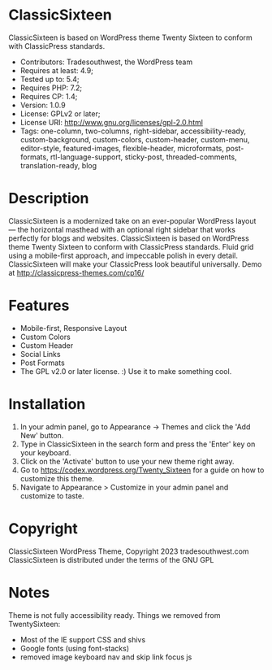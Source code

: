# ClassicSixteen
ClassicSixteen is based on WordPress theme Twenty Sixteen to conform with ClassicPress standards.

- Contributors: Tradesouthwest, the WordPress team
- Requires at least: 4.9;
- Tested up to:  5.4;
- Requires PHP:  7.2;
- Requires CP:   1.4;
- Version:       1.0.9
- License:       GPLv2 or later;
- License URI: http://www.gnu.org/licenses/gpl-2.0.html
- Tags: one-column, two-columns, right-sidebar, accessibility-ready, custom-background, custom-colors, custom-header, custom-menu, editor-style, featured-images, flexible-header, microformats, post-formats, rtl-language-support, sticky-post, threaded-comments, translation-ready, blog

# Description 
ClassicSixteen is a modernized take on an ever-popular WordPress layout — the horizontal masthead with an optional right sidebar that works perfectly for blogs and websites. ClassicSixteen is based on WordPress theme Twenty Sixteen to conform with ClassicPress standards. Fluid grid using a mobile-first approach, and impeccable polish in every detail. ClassicSixteen will make your ClassicPress look beautiful universally. 
Demo at http://classicpress-themes.com/cp16/

# Features 

* Mobile-first, Responsive Layout
* Custom Colors
* Custom Header
* Social Links
* Post Formats
* The GPL v2.0 or later license. :) Use it to make something cool.

# Installation

1. In your admin panel, go to Appearance -> Themes and click the 'Add New' button.
2. Type in ClassicSixteen in the search form and press the 'Enter' key on your keyboard.
3. Click on the 'Activate' button to use your new theme right away.
4. Go to https://codex.wordpress.org/Twenty_Sixteen for a guide on how to customize this theme.
5. Navigate to Appearance > Customize in your admin panel and customize to taste.

# Copyright 

ClassicSixteen WordPress Theme, Copyright 2023 tradesouthwest.com
ClassicSixteen is distributed under the terms of the GNU GPL

# Notes

<!--https://github.com/tradesouthwest/ClassicSixteen.git-->
Theme is not fully accessibility ready.
Things we removed from TwentySixteen:
- Most of the IE support CSS and shivs
- Google fonts (using font-stacks)
- removed image keyboard nav and skip link focus js

